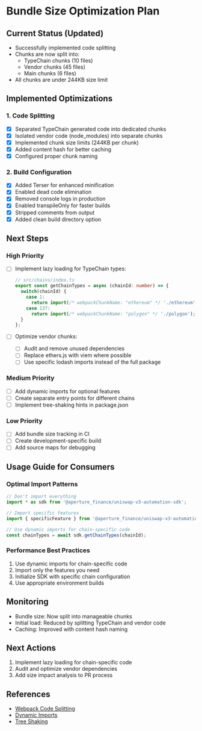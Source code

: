 # Bundle Size Optimization Plan

## Current Status (Updated)
- Successfully implemented code splitting
- Chunks are now split into:
  - TypeChain chunks (10 files)
  - Vendor chunks (45 files)
  - Main chunks (6 files)
- All chunks are under 244KB size limit

## Implemented Optimizations 

### 1. Code Splitting
- [x] Separated TypeChain generated code into dedicated chunks
- [x] Isolated vendor code (node_modules) into separate chunks
- [x] Implemented chunk size limits (244KB per chunk)
- [x] Added content hash for better caching
- [x] Configured proper chunk naming

### 2. Build Configuration
- [x] Added Terser for enhanced minification
- [x] Enabled dead code elimination
- [x] Removed console logs in production
- [x] Enabled transpileOnly for faster builds
- [x] Stripped comments from output
- [x] Added clean build directory option

## Next Steps

### High Priority
- [ ] Implement lazy loading for TypeChain types:
  ```typescript
  // src/chains/index.ts
  export const getChainTypes = async (chainId: number) => {
    switch(chainId) {
      case 1:
        return import(/* webpackChunkName: "ethereum" */ './ethereum');
      case 137:
        return import(/* webpackChunkName: "polygon" */ './polygon');
    }
  };
  ```

- [ ] Optimize vendor chunks:
  - [ ] Audit and remove unused dependencies
  - [ ] Replace ethers.js with viem where possible
  - [ ] Use specific lodash imports instead of the full package

### Medium Priority
- [ ] Add dynamic imports for optional features
- [ ] Create separate entry points for different chains
- [ ] Implement tree-shaking hints in package.json

### Low Priority
- [ ] Add bundle size tracking in CI
- [ ] Create development-specific build
- [ ] Add source maps for debugging

## Usage Guide for Consumers

### Optimal Import Patterns
```typescript
// Don't import everything
import * as sdk from '@aperture_finance/uniswap-v3-automation-sdk';

// Import specific features
import { specificFeature } from '@aperture_finance/uniswap-v3-automation-sdk/feature';

// Use dynamic imports for chain-specific code
const chainTypes = await sdk.getChainTypes(chainId);
```

### Performance Best Practices
1. Use dynamic imports for chain-specific code
2. Import only the features you need
3. Initialize SDK with specific chain configuration
4. Use appropriate environment builds

## Monitoring
- Bundle size: Now split into manageable chunks
- Initial load: Reduced by splitting TypeChain and vendor code
- Caching: Improved with content hash naming

## Next Actions
1. Implement lazy loading for chain-specific code
2. Audit and optimize vendor dependencies
3. Add size impact analysis to PR process

## References
- [Webpack Code Splitting](https://webpack.js.org/guides/code-splitting/)
- [Dynamic Imports](https://webpack.js.org/guides/code-splitting/#dynamic-imports)
- [Tree Shaking](https://webpack.js.org/guides/tree-shaking/)
